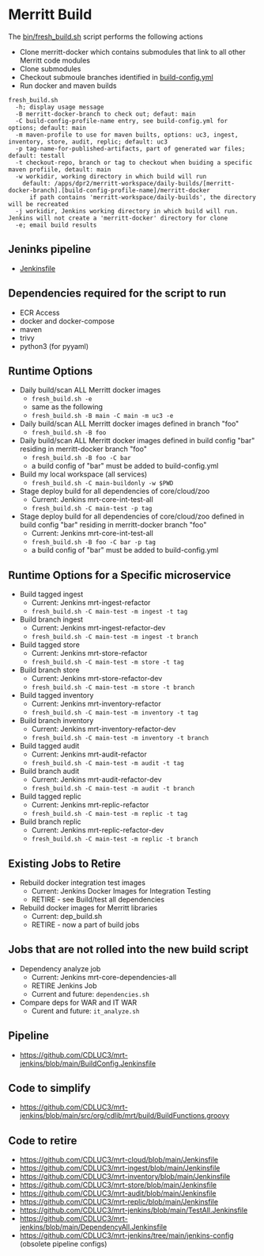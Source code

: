 # Merritt Build

The [bin/fresh_build.sh](bin/fresh_build.sh) script performs the following actions
- Clone merritt-docker which contains submodules that link to all other Merritt code modules
- Clone submodules
- Checkout submoule branches identified in [build-config.yml](build-config.yml)
- Run docker and maven builds

```
fresh_build.sh 
  -h; display usage message
  -B merritt-docker-branch to check out; defaut: main
  -C build-config-profile-name entry, see build-config.yml for options; default: main
  -m maven-profile to use for maven builts, options: uc3, ingest, inventory, store, audit, replic; default: uc3
  -p tag-name-for-published-artifacts, part of generated war files; default: testall
  -t checkout-repo, branch or tag to checkout when buiding a specific maven profiile, detault: main
  -w workidir, working directory in which build will run
    default: /apps/dpr2/merritt-workspace/daily-builds/[merritt-docker-branch].[build-config-profile-name]/merritt-docker
      if path contains 'merritt-workspace/daily-builds', the directory will be recreated
  -j workidir, Jenkins working directory in which build will run.  Jenkins will not create a 'merritt-docker' directory for clone
  -e; email build results
```

## Jeninks pipeline
- [Jenkinsfile](Jenkinsfile)

## Dependencies required for the script to run
- ECR Access
- docker and docker-compose
- maven
- trivy
- python3 (for pyyaml)

## Runtime Options

- Daily build/scan ALL Merritt docker images
  - `fresh_build.sh -e`
  - same as the following
  - `fresh_build.sh -B main -C main -m uc3 -e`
- Daily build/scan ALL Merritt docker images defined in branch "foo"
  - `fresh_build.sh -B foo`
- Daily build/scan ALL Merritt docker images defined in build config "bar" residing in merritt-docker branch "foo"
  - `fresh_build.sh -B foo -C bar`
  - a build config of "bar" must be added to build-config.yml
- Build my local workspace (all services)
  - `fresh_build.sh -C main-buildonly -w $PWD`
- Stage deploy build for all dependencies of core/cloud/zoo 
  - Current: Jenkins mrt-core-int-test-all 
  - `fresh_build.sh -C main-test -p tag`
- Stage deploy build for all dependencies of core/cloud/zoo defined in build config "bar" residing in merritt-docker branch "foo"
  - Current: Jenkins mrt-core-int-test-all 
  - `fresh_build.sh -B foo -C bar -p tag`
  - a build config of "bar" must be added to build-config.yml

## Runtime Options for a Specific microservice
- Build tagged ingest
  - Current:  Jenkins mrt-ingest-refactor
  - `fresh_build.sh -C main-test -m ingest -t tag`
- Build branch ingest
  - Current:  Jenkins mrt-ingest-refactor-dev
  - `fresh_build.sh -C main-test -m ingest -t branch`
- Build tagged store
  - Current:  Jenkins mrt-store-refactor
  - `fresh_build.sh -C main-test -m store -t tag`
- Build branch store
  - Current:  Jenkins mrt-store-refactor-dev
  - `fresh_build.sh -C main-test -m store -t branch`
- Build tagged inventory
  - Current:  Jenkins mrt-inventory-refactor
  - `fresh_build.sh -C main-test -m inventory -t tag`
- Build branch inventory
  - Current:  Jenkins mrt-inventory-refactor-dev
  - `fresh_build.sh -C main-test -m inventory -t branch`
- Build tagged audit
  - Current:  Jenkins mrt-audit-refactor
  - `fresh_build.sh -C main-test -m audit -t tag`
- Build branch audit
  - Current:  Jenkins mrt-audit-refactor-dev
  - `fresh_build.sh -C main-test -m audit -t branch`
- Build tagged replic
  - Current:  Jenkins mrt-replic-refactor
  - `fresh_build.sh -C main-test -m replic -t tag`
- Build branch replic
  - Current:  Jenkins mrt-replic-refactor-dev
  - `fresh_build.sh -C main-test -m replic -t branch`

## Existing Jobs to Retire
- Rebuild docker integration test images 
  - Current: Jenkins Docker Images for Integration Testing
  - RETIRE - see Build/test all dependencies
- Rebuild docker images for Merritt libraries
  - Current: dep_build.sh 
  - RETIRE - now a part of build jobs

## Jobs that are not rolled into the new build script
- Dependency analyze job 
  - Current: Jenkins mrt-core-dependencies-all 
  - RETIRE Jenkins Job
  - Current and future: `dependencies.sh`
- Compare deps for WAR and IT WAR 
  - Curent and future: `it_analyze.sh`

## Pipeline
- https://github.com/CDLUC3/mrt-jenkins/blob/main/BuildConfig.Jenkinsfile

## Code to simplify
- https://github.com/CDLUC3/mrt-jenkins/blob/main/src/org/cdlib/mrt/build/BuildFunctions.groovy

## Code to retire
- https://github.com/CDLUC3/mrt-cloud/blob/main/Jenkinsfile
- https://github.com/CDLUC3/mrt-ingest/blob/main/Jenkinsfile
- https://github.com/CDLUC3/mrt-inventory/blob/main/Jenkinsfile
- https://github.com/CDLUC3/mrt-store/blob/main/Jenkinsfile
- https://github.com/CDLUC3/mrt-audit/blob/main/Jenkinsfile
- https://github.com/CDLUC3/mrt-replic/blob/main/Jenkinsfile
- https://github.com/CDLUC3/mrt-jenkins/blob/main/TestAll.Jenkinsfile
- https://github.com/CDLUC3/mrt-jenkins/blob/main/DependencyAll.Jenkinsfile
- https://github.com/CDLUC3/mrt-jenkins/tree/main/jenkins-config (obsolete pipeline configs)
